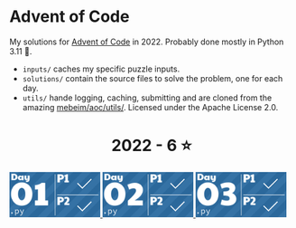 # Advent of Code
My solutions for [Advent of Code](https://adventofcode.com/2022) in 2022. Probably done mostly in Python 3.11 🐍.

- `inputs/` caches my specific puzzle inputs.
- `solutions/` contain the source files to solve the problem, one for each day.
- `utils/` hande logging, caching, submitting and are cloned from the amazing [mebeim/aoc/utils/](https://github.com/mebeim/aoc/tree/master/utils). Licensed under the Apache License 2.0.

<!-- AOC TILES BEGIN -->
<h1 align="center">
  2022 - 6 ⭐
</h1>
<a href="solutions/day01.py">
  <img src="AoCTiles/Media/2022/01.png" width="161px">
</a>
<a href="solutions/day02.py">
  <img src="AoCTiles/Media/2022/02.png" width="161px">
</a>
<a href="solutions/day03.py">
  <img src="AoCTiles/Media/2022/03.png" width="161px">
</a>
<!-- AOC TILES END -->